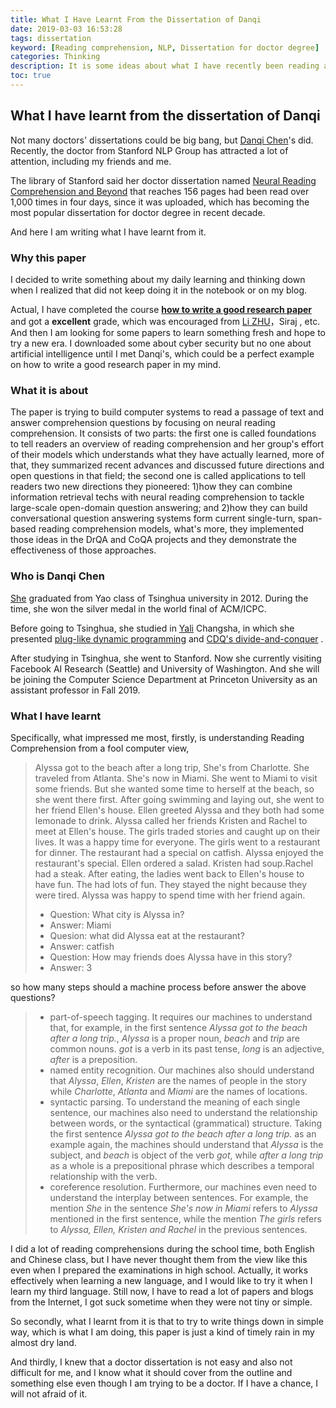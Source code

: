 ```yaml
---
title: What I Have Learnt From the Dissertation of Danqi
date: 2019-03-03 16:53:28
tags: dissertation
keyword: [Reading comprehension, NLP, Dissertation for doctor degree]
categories: Thinking
description: It is some ideas about what I have recently been reading and thinking.
toc: true
---
```


## What I have learnt from the dissertation of Danqi
Not many doctors' dissertations could be big bang, but [Danqi Chen](https://github.com/danqi)'s did. Recently, the doctor from Stanford NLP Group has attracted a lot of attention, including my friends and me.

The library of Stanford said her doctor dissertation named [Neural Reading Comprehension and Beyond](https://stacks.stanford.edu/file/druid:gd576xb1833/thesis-augmented.pdf) that reaches 156 pages had been read over 1,000 times in four days, since it was uploaded, which has becoming the most popular dissertation for doctor degree in recent decade.

And here I am writing what I have learnt from it.

<!--more-->

### Why this paper

I decided to write something about my daily learning and thinking down when I realized that did not keep doing it in the notebook or on my blog.

Actual, I have completed the course [**how to write a good research paper**](http://www.xuetangx.com/courses/course-v1:Tsinghua+20150001+sp/about) and got a **excellent** grade, which was encouraged from [Li ZHU](https://github.com/zhuli19901106)，Siraj , etc. And then I am looking for some papers to learn something fresh and hope to try a new era. I downloaded some about cyber security but no one about artificial intelligence until I met Danqi's, which could be a perfect example on how to write a good research paper in my mind.

### What it is about

The paper is trying to build computer systems to read a passage of text and answer comprehension questions by focusing on neural reading comprehension. It consists of two parts: the first one is called foundations to tell readers an overview of reading comprehension and her group's effort of their models which understands what they have actually learned, more of that, they summarized recent advances and discussed future directions and open questions in that field; the second one is called applications to tell readers two new directions they pioneered: 1)how they can combine information retrieval techs with neural reading comprehension to tackle large-scale open-domain question answering; and 2)how they can build conversational question answering systems form current single-turn, span-based reading comprehension models, what's more, they implemented those ideas in the DrQA and CoQA projects and they demonstrate the effectiveness of those approaches.

### Who is Danqi Chen

[She](https://cs.stanford.edu/~danqi/) graduated from Yao class of Tsinghua university in 2012. During the time, she won the silver medal in the world final of ACM/ICPC. 

Before going to Tsinghua, she studied in [Yali](https://en.wikipedia.org/wiki/Yali_High_School) Changsha, in which she presented [plug-like dynamic programming](https://cs.stanford.edu/~danqi/misc/dynamic-programming.pdf) and [CDQ's divide-and-conquer](https://cs.stanford.edu/~danqi/misc/divide-and-conquer.pdf) .

After studying in Tsinghua, she went to Stanford. Now she currently visiting Facebook AI Research (Seattle) and University of Washington. And she will be joining the Computer Science Department at Princeton University as an assistant professor in Fall 2019.

### What I have learnt

Specifically, what impressed me most, firstly, is understanding Reading Comprehension from a fool computer view, 

>
> Alyssa got to the beach after a long trip, She's from Charlotte. She traveled from Atlanta. She's now in Miami. She went to Miami to visit some friends. But she wanted some time to herself at the beach, so she went there first. After going swimming and laying out, she went to her friend Ellen's house. Ellen greeted Alyssa and they both had some lemonade to drink. Alyssa called her friends Kristen and Rachel to meet at Ellen's house. The girls traded stories and caught up on their lives. It was a happy time for everyone. The girls went to a restaurant for dinner. The restaurant had a special on catfish. Alyssa enjoyed the restaurant's special. Ellen ordered a salad. Kristen had soup.Rachel had a steak. After eating, the ladies went back to Ellen's house to have fun. The had lots of fun. They stayed the night because they were tired. Alyssa was happy to spend time with her friend again.
>
>
> - Question: What city is Alyssa in?
> - Answer: Miami
> - Quesion: what did Alyssa eat at the restaurant?
> - Answer: catfish
> - Question: How may friends does Alyssa have in this story?
> - Answer: 3
>

so how many steps should a machine process before answer the above questions?

> - part-of-speech tagging. It requires our machines to understand that, for example, in the first sentence *Alyssa got to the beach after a long trip.*, *Alyssa* is a proper noun, *beach* and *trip* are common nouns. *got* is a verb in its past tense, *long* is an adjective, *after* is a preposition.
> - named entity recognition. Our machines also should understand that *Alyssa*, *Ellen*, *Kristen* are the names of people in the story while *Charlotte*, *Atlanta* and *Miami* are the names of locations.
> - syntactic parsing. To understand the meaning of each single sentence, our machines also need to understand the relationship between words, or the syntactical (grammatical) structure. Taking the first sentence *Alyssa got to the beach after a long trip.* as an example again, the machines should understand that *Alyssa* is the subject, and *beach* is object of the verb *got*, while *after a long trip* as a whole is a prepositional phrase which describes a temporal relationship with the verb.
> - coreference resolution. Furthermore, our machines even need to understand the interplay between sentences. For example, the mention *She* in the sentence *She's now in Miami* refers to *Alyssa* mentioned in the first sentence, while the mention *The girls* refers to *Alyssa, Ellen, Kristen and Rachel* in the previous sentences.

I did a lot of reading comprehensions during the school time, both English and Chinese class, but I have never thought them from the view like this even when I prepared the examinations in high school. Actually, it works effectively when learning a new language, and I would like to try it when I learn my third language. Still now, I have to read a lot of papers and blogs from the Internet, I got suck sometime when they were not tiny or simple. 

So secondly, what I learnt from it is that to try to write things down in simple way, which is what I am doing, this paper is just a kind of timely rain in my almost dry land.

And thirdly, I knew that a doctor dissertation is not easy and also not difficult for me, and I know what it should cover from the outline and something else even though I am trying to be a doctor. If I have a chance, I will not afraid of it.
